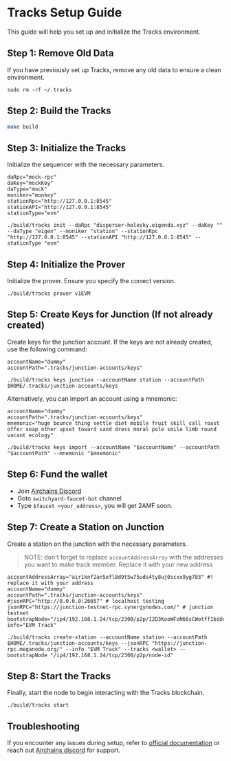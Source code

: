 
# Tracks Setup Guide
This guide will help you set up and initialize the Tracks environment.

## Step 1: Remove Old Data

If you have previously set up Tracks, remove any old data to ensure a clean environment.

```shell
sudo rm -rf ~/.tracks
```
## Step 2: Build  the Tracks

```bash
make build
```

## Step 3: Initialize the Tracks

Initialize the sequencer with the necessary parameters.

```shell
daRpc="mock-rpc"
daKey="mockKey"
daType="mock"
moniker="monkey"
stationRpc="http://127.0.0.1:8545"
stationAPI="http://127.0.0.1:8545"
stationType="evm" 

./build/tracks init --daRpc "disperser-holesky.eigenda.xyz" --daKey "" --daType "eigen" --moniker "station" --stationRpc "http://127.0.0.1:8545" --stationAPI "http://127.0.0.1:8545" --stationType "evm"
```

## Step 4: Initialize the Prover

Initialize the prover. Ensure you specify the correct version.

```shell
./build/tracks prover v1EVM
```

## Step 5: Create Keys for Junction (If not already created)

Create keys for the junction account. If the keys are not already created, use the following command:

```shell
accountName="dummy"
accountPath=".tracks/junction-accounts/keys"

./build/tracks keys junction --accountName station --accountPath $HOME/.tracks/junction-accounts/keys
```

Alternatively, you can import an account using a mnemonic:

```shell 
accountName="dummy"
accountPath=".tracks/junction-accounts/keys"
mnemonic="huge bounce thing settle diet mobile fruit skill call roast offer soap other upset toward sand dress moral pole smile limb round vacant ecology"

./build/tracks keys import --accountName "$accountName" --accountPath "$accountPath" --mnemonic "$mnemonic"
```

## Step 6: Fund the wallet 
- Join [Airchains Discord ](https://discord.gg/airchains) 
- Goto `switchyard-faucet-bot` channel
- Type `$faucet <your_address>`, you will get 2AMF soon.

## Step 7: Create a Station on Junction

Create a station on the junction with the necessary parameters.
> NOTE: don't forget to replace `accountAddressArray` with the addresses you want to make track member. Replace it with  your new address 

```shell
accountAddressArray="air1knf2an5efl8d9t5w75uds4ty8uj0scxx9yg783" #! replace it with your address
accountName="dummy"
accountPath=".tracks/junction-accounts/keys"
#jsonRPC="http://0.0.0.0:26657" # localhost testing
jsonRPC="https://junction-testnet-rpc.synergynodes.com/" # junction testnet 
bootstrapNode="/ip4/192.168.1.24/tcp/2300/p2p/12D3KooWFoN66sCWotff1biUcnBE2vRTmYJRHJqZy27x1EpBB6AM"
info="EVM Track"

./build/tracks create-station --accountName station --accountPath $HOME/.tracks/junction-accounts/keys --jsonRPC "https://junction-rpc.meganode.org/" --info "EVM Track" --tracks <wallet> --bootstrapNode "/ip4/192.168.1.24/tcp/2300/p2p/node-id"
```

## Step 8: Start the Tracks

Finally, start the node to begin interacting with the Tracks blockchain.

```shell
./build/tracks start
```

## Troubleshooting

If you encounter any issues during setup, refer to [official documentation](https://docs.airchains.io/rollups/evm-zk-rollup/system-requirements) or reach out [Airchains discord](https://discord.gg/airchains) for support.
